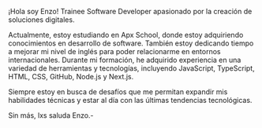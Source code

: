 ¡Hola soy Enzo! Trainee Software Developer apasionado por la creación de soluciones digitales. 

Actualmente, estoy estudiando en Apx School, donde estoy adquiriendo conocimientos en desarrollo de software. También estoy dedicando tiempo a mejorar mi nivel de inglés para poder relacionarme en entornos internacionales.
Durante mi formación, he adquirido experiencia en una variedad de herramientas y tecnologías, incluyendo JavaScript, TypeScript, HTML, CSS, GitHub, Node.js y Next.js. 

Siempre estoy en busca de desafíos que me permitan expandir mis habilidades técnicas y estar al día con las últimas tendencias tecnológicas. 

Sin más, lxs saluda Enzo.- 
